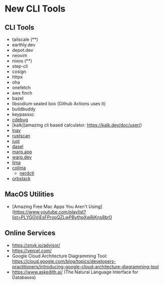 # New CLI Tools

## CLI Tools
- tailscale (**)
- earthly.dev
- depot.dev
- neovim
- nixos (**)
- step-cli
- cosign
- httpx
- oha
- onefetch
- aws finch
- bazel
- libsodium sealed box (Github Actions uses it)
- buildbuddy
- keypassxc
- [cdebug](https://iximiuz.ck.page/posts/container-tools-tips-and-tricks-issue-2)
- [kalk](amazing cli based calculator: https://kalk.dev/doc/user/)
- [lnav](https://lnav.org/downloads)
- [rustscan](https://github.com/RustScan/RustScan)
- [just](https://github.com/casey/just)
- [dasel](https://github.com/TomWright/dasel)
- [marp.app](https://github.com/marp-team/marp)
- [warp.dev](https://github.com/warpdotdev/Warp)
- [lima](https://github.com/lima-vm/lima)
- [colima](https://github.com/abiosoft/colima)
    - [nerdctl](https://github.com/containerd/nerdctl)
- [orbstack](https://orbstack.dev/)

## MacOS Utilities
- [Amazing Free Mac Apps You Aren't Using](https://www.youtube.com/playlist?list=PLYGGViEsFProoQZLwPBythpXwRjKns8br0


## Online Services

- https://snyk.io/advisor/
- https://vercel.com/
- Google Cloud Architecture Diagramming Tool: https://cloud.google.com/blog/topics/developers-practitioners/introducing-google-cloud-architecture-diagramming-tool
- https://www.askedith.ai/ (The Natural Language Interface for Databases)

